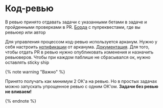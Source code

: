 # Код-ревью

В ревью принято отдавать задачи с указанными бетами в задаче и пройденными проверками в PR.
[Борда](https://developer-dashboard.yandex-team.ru/) с пулреквестами, где вы ревьюер или автор

Для управления процессом код-ревью используется арканум. Нужно у себя настроить [нотификации](https://a.yandex-team.ru/arcadia?dialogId=notifications-settings) от арканума. [Документация](https://docs.yandex-team.ru/arcanum/notifications/pr). Для того, чтобы отдать PR в ревью нужно опубликовать изменения и назначить ревьюверов. Чтобы при каждом паблише не сбрасывался ок, нужно оставлять sticky ship

{% note warning "Важно" %}

Принято получать как минимум 2 ОК'а на ревью. Но в простых задачах можно запускать упрощенное ревью с одним ОК'ом.
**Задачи без ревью не вливаем!**

{% endnote %}
